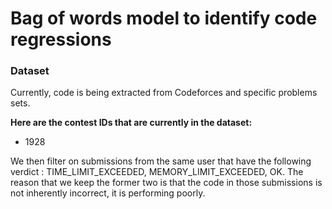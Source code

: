 # Bag of words model to identify code regressions

### Dataset
Currently, code is being extracted from Codeforces and specific problems sets.

**Here are the contest IDs that are currently in the dataset:**
- 1928

We then filter on submissions from the same user that have the following verdict : TIME_LIMIT_EXCEEDED, MEMORY_LIMIT_EXCEEDED, OK. The reason that we keep the former two is that the code in those submissions is not inherently incorrect, it is performing poorly. 
